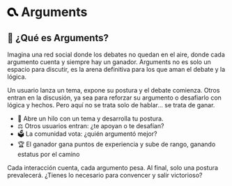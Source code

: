 
#  <img src="/mono-logo.png" width="25" alt="logo"> Arguments
## 🧐 ¿Qué es Arguments?
Imagina una red social donde los debates no quedan en el aire, donde cada argumento cuenta y siempre hay un ganador. Arguments no es solo un espacio para discutir, es la arena definitiva para los que aman el debate y la lógica.

Un usuario lanza un tema, expone su postura y el debate comienza. Otros entran en la discusión, ya sea para reforzar su argumento o desafiarlo con lógica y hechos. Pero aquí no se trata solo de hablar… se trata de ganar.

- 📢 Abre un hilo con un tema y desarrolla tu postura.
- ⚖️ Otros usuarios entran: ¿te apoyan o te desafían?
- 🗳️ La comunidad vota: ¿quién argumentó mejor?
- 🏆 El ganador gana puntos de experiencia y sube de rango, ganando estatus por el camino

Cada interacción cuenta, cada argumento pesa. Al final, solo una postura prevalecerá. 
¿Tienes lo necesario para convencer y salir victorioso? 